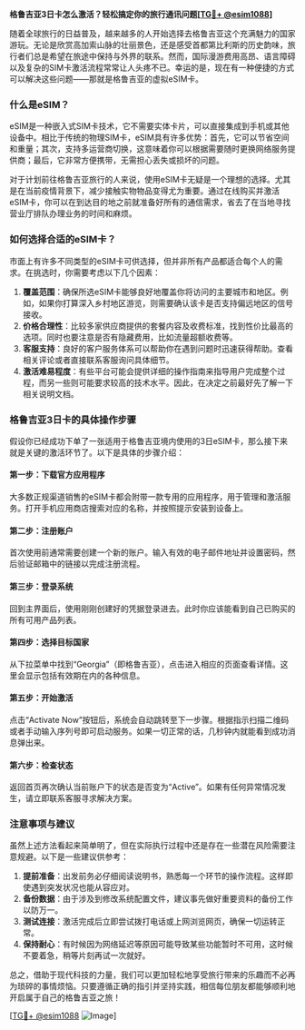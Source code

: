 **格鲁吉亚3日卡怎么激活？轻松搞定你的旅行通讯问题[[TG💪+ @esim1088](https://t.me/s/esim1088)]**

随着全球旅行的日益普及，越来越多的人开始选择去格鲁吉亚这个充满魅力的国家游玩。无论是欣赏高加索山脉的壮丽景色，还是感受首都第比利斯的历史韵味，旅行者们总是希望在旅途中保持与外界的联系。然而，国际漫游费用高昂、语言障碍以及复杂的SIM卡激活流程常常让人头疼不已。幸运的是，现在有一种便捷的方式可以解决这些问题——那就是格鲁吉亚的虚拟eSIM卡。

### 什么是eSIM？

eSIM是一种嵌入式SIM卡技术，它不需要实体卡片，可以直接集成到手机或其他设备中。相比于传统的物理SIM卡，eSIM具有许多优势：首先，它可以节省空间和重量；其次，支持多运营商切换，这意味着你可以根据需要随时更换网络服务提供商；最后，它非常方便携带，无需担心丢失或损坏的问题。

对于计划前往格鲁吉亚旅行的人来说，使用eSIM卡无疑是一个理想的选择。尤其是在当前疫情背景下，减少接触实物物品变得尤为重要。通过在线购买并激活eSIM卡，你可以在到达目的地之前就准备好所有的通信需求，省去了在当地寻找营业厅排队办理业务的时间和麻烦。

### 如何选择合适的eSIM卡？

市面上有许多不同类型的eSIM卡可供选择，但并非所有产品都适合每个人的需求。在挑选时，你需要考虑以下几个因素：

1. **覆盖范围**：确保所选eSIM卡能够良好地覆盖你将访问的主要城市和地区。例如，如果你打算深入乡村地区游览，则需要确认该卡是否支持偏远地区的信号接收。
2. **价格合理性**：比较多家供应商提供的套餐内容及收费标准，找到性价比最高的选项。同时也要注意是否有隐藏费用，比如流量超额收费等。
3. **客服支持**：良好的客户服务体系可以帮助你在遇到问题时迅速获得帮助。查看相关评论或者直接联系客服询问具体细节。
4. **激活难易程度**：有些平台可能会提供详细的操作指南来指导用户完成整个过程，而另一些则可能要求较高的技术水平。因此，在决定之前最好先了解一下相关说明文档。

### 格鲁吉亚3日卡的具体操作步骤

假设你已经成功下单了一张适用于格鲁吉亚境内使用的3日eSIM卡，那么接下来就是关键的激活环节了。以下是具体的步骤介绍：

#### 第一步：下载官方应用程序
大多数正规渠道销售的eSIM卡都会附带一款专用的应用程序，用于管理和激活服务。打开手机应用商店搜索对应的名称，并按照提示安装到设备上。

#### 第二步：注册账户
首次使用前通常需要创建一个新的账户。输入有效的电子邮件地址并设置密码，然后验证邮箱中的链接以完成注册流程。

#### 第三步：登录系统
回到主界面后，使用刚刚创建好的凭据登录进去。此时你应该能看到自己已购买的所有可用产品列表。

#### 第四步：选择目标国家
从下拉菜单中找到“Georgia”（即格鲁吉亚），点击进入相应的页面查看详情。这里会显示包括有效期在内的各种信息。

#### 第五步：开始激活
点击“Activate Now”按钮后，系统会自动跳转至下一步骤。根据指示扫描二维码或者手动输入序列号即可启动服务。如果一切正常的话，几秒钟内就能看到成功消息弹出来。

#### 第六步：检查状态
返回首页再次确认当前账户下的状态是否变为“Active”。如果有任何异常情况发生，请立即联系客服寻求解决方案。

### 注意事项与建议

虽然上述方法看起来简单明了，但在实际执行过程中还是存在一些潜在风险需要注意规避。以下是一些建议供参考：

1. **提前准备**：出发前务必仔细阅读说明书，熟悉每一个环节的操作流程。这样即使遇到突发状况也能从容应对。
2. **备份数据**：由于涉及到修改系统配置文件，建议事先做好重要资料的备份工作以防万一。
3. **测试连接**：激活完成后立即尝试拨打电话或上网浏览网页，确保一切运转正常。
4. **保持耐心**：有时候因为网络延迟等原因可能导致某些功能暂时不可用，这时候不要着急，稍等片刻再试一次就好。

总之，借助于现代科技的力量，我们可以更加轻松地享受旅行带来的乐趣而不必再为琐碎的事情烦恼。只要遵循正确的指引并坚持实践，相信每位朋友都能够顺利地开启属于自己的格鲁吉亚之旅！

[[TG💪+ @esim1088](https://t.me/s/esim1088) ![Image](https://i.postimg.cc/4NQfJmqS/Snipaste-2025-05-13-00-14-12.png)]